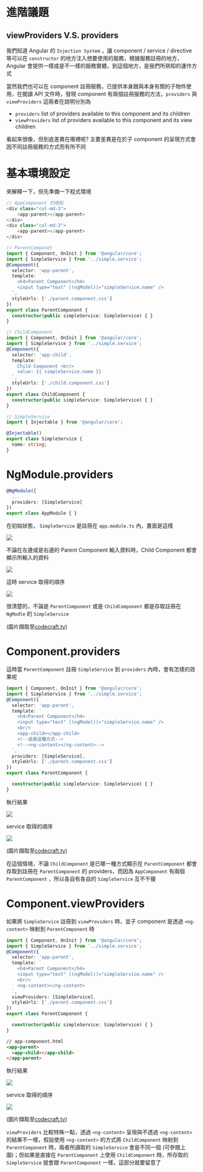 # 進階議題

## viewProviders V.S. providers

我們知道 Angular 的 `Injection System` ，讓 component / service / directive 等可以在 `constructor` 的地方注入想要使用的服務，根據服務註冊的地方，Angular 會提供一樣或是不一樣的服務實體，到這個地方，是我們所熟知的運作方式

當然我們也可以在 component 註冊服務，已提供本身跟與本身有關的子物件使用，在閱讀 API 文件時，發現 component 有兩個註冊服務的方法，`providers` 與 `viewProviders` 這兩者在說明分別為

- `providers`  list of providers available to this component and its children
- `viewProviders` list of providers available to this component and its view children

看起來很像，但到底差異在哪裡呢? 主要差異是在於子 component 的呈現方式會因不同註冊服務的方式而有所不同

# 基本環境設定

來解釋一下，但先準備一下程式環境

```typescript
// AppComponent 的樣版
<div class="col-md-3">
	<app-parent></app-parent>
</div>
<div class="col-md-3">
	<app-parent></app-parent>
</div>

// ParentComponet
import { Component, OnInit } from '@angular/core';
import { SimpleService } from '../simple.service';
@Component({
  selector: 'app-parent',
  template: `
    <h4>Parent Component</h4>
    <input type="text" [(ngModel)]="simpleService.name" />
  `,
  styleUrls: ['./parent.component.css']
})
export class ParentComponent {
  constructor(public simpleService: SimpleService) { }
}

// ChildComponent
import { Component, OnInit } from '@angular/core';
import { SimpleService } from '../simple.service';
@Component({
  selector: 'app-child',
  template: `
    Child Component <br/>
    value: {{ simpleService.name }}
  `,
  styleUrls: ['./child.component.css']
})
export class ChildComponent {
  constructor(public simpleService: SimpleService) { }
}

// SimpleService
import { Injectable } from '@angular/core';

@Injectable()
export class SimpleService {
  name: string;
}
```

# NgModule.providers

```typescript
@NgModule({
  ...
  providers: [SimpleService]
})
export class AppModule { }

```



在初始狀態， `SimpleService` 是註冊在 `app.module.ts` 內，畫面是這樣

![](images/tPrc6Uc.png)

不論在左邊或是右邊的 Parent Component 輸入資料時，Child Component 都會顯示所輸入的資料

![](images/c8fTLFW.gif)

這時 service 取得的順序

![](images/TDQ27YH.png)

很清楚的，不論是 `ParentComponent` 或是 `ChildComponent` 都是存取註冊在 `NgModle` 的 `SimpleService`

(圖片擷取至[codecraft.tv](https://codecraft.tv))

# Component.providers

這時當 `ParentComponent` 註冊 `SimpleService` 到 `providers` 內時，會有怎樣的效果呢

```typescript
import { Component, OnInit } from '@angular/core';
import { SimpleService } from '../simple.service';
@Component({
  selector: 'app-parent',
  template: `
    <h4>Parent Component</h4>
    <input type="text" [(ngModel)]="simpleService.name" />
    <br/>
    <app-child></app-child>
	<!--或是這種方式-->
    <!--<ng-content></ng-content>-->
  `,
  providers: [SimpleService],  
  styleUrls: ['./parent.component.css']
})
export class ParentComponent {

  constructor(public simpleService: SimpleService) { }
}
```

執行結果

![](images/Gq5CFo8.gif)

 service 取得的順序

![](images/J3vmOVb.png)

(圖片擷取至[codecraft.tv](https://codecraft.tv))

在這個情境，不論 `ChildComponent` 是已哪一種方式顯示在 `ParentComponent` 都會存取到註冊在 `ParentComponent` 的 providers，而因為 `AppComponent` 有兩個 `ParentComponent` ，所以各自有各自的 `SimpleService` 互不干擾

# Component.viewProviders

如果將 `SimpleService` 註冊到 `viewProviders` 時，並子 component 是透過 `<ng-content>` 映射到 `ParentComponent` 時

```typescript
import { Component, OnInit } from '@angular/core';
import { SimpleService } from '../simple.service';
@Component({
  selector: 'app-parent',
  template: `
    <h4>Parent Component</h4>
    <input type="text" [(ngModel)]="simpleService.name" />
    <br/>
    <ng-content></ng-content>
  `,  
  viewProviders: [SimpleService],
  styleUrls: ['./parent.component.css']
})
export class ParentComponent {

  constructor(public simpleService: SimpleService) { }
}
```

```html
// app-component.html
<app-parent>
  <app-child></app-child>
</app-parent>
```

執行結果

![](images/15sElSa.gif)

 service 取得的順序

![](images/m3eu0oU.png)

(圖片擷取至[codecraft.tv](https://codecraft.tv))

`viewProviders` 比較特殊一點，透過 `<ng-content>` 呈現與不透過 `<ng-content>` 的結果不一樣，假設使用 `<ng-content>` 的方式將 `ChildComponent` 映射到 `ParentComponent` 時，兩者所讀取的 `SimpleService` 會是不同一個 (可參閱上圖)；但如果是直接在 `ParentComponent` 上使用 `ChildComponent` 時，所存取的 `SimpleService` 就會跟 `ParentComponent` 一樣，這部分就要留意了


